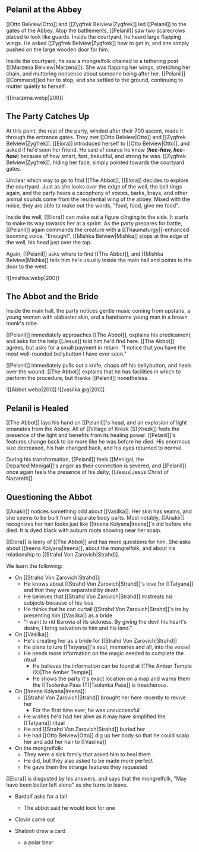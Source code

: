## Pelanil at the Abbey

[[Otto Belview|Otto]] and [[Zygfrek Belview|Zygfrek]] led [[Pelanil]] to the gates of the Abbey. Atop the battlements, [[Pelanil]] saw two scarecrows placed to look like guards. Inside the courtyard, he heard large flapping wings. He asked [[Zygfrek Belview|Zygfrek]] how to get in, and she simply pushed on the large wooden door for him.

Inside the courtyard, he saw a mongrelfolk chained to a tethering post ([[Marzena Belview|Marzena]]). She was flapping her wings, stretching her chain, and muttering nonsense about someone being after her. [[Pelanil]] [[Command]]ed her to stop, and she settled to the ground, continuing to mutter quietly to herself.

![[marzena.webp|200]]

## The Party Catches Up

At this point, the rest of the party, winded after their 700 ascent, made it through the entrance gates. They met [[Otto Belview|Otto]] and [[Zygfrek Belview|Zygfrek]]. [[Elora]] introduced herself to [[Otto Belview|Otto]], and asked if he'd seen her friend. He said of course he knew (***hee-haw, hee-haw***) because of how smart, fast, beautiful, and strong he was. [[Zygfrek Belview|Zygfrek]], hiding her face, simply pointed towards the courtyard gates.

Unclear which way to go to find [[The Abbot]], [[Elora]] decides to explore the courtyard. Just as she looks over the edge of the well, the bell rings again, and the party hears a cacophony of voices, barks, brays, and other animal sounds come from the residential wing of the abbey. Mixed with the noise, they are able to make out the words, "food, food, give me food".

Inside the well, [[Elora]] can make out a figure clinging to the side. It starts to make its way towards her at a sprint. As the party prepares for battle, [[Pelanil]] again commands the creature with a [[Thaumaturgy]]-enhanced booming voice, "Enough!". [[Mishka Belview|Mishka]] stops at the edge of the well, his head just over the top.

Again, [[Pelanil]] asks where to find [[The Abbot]], and [[Mishka Belview|Mishka]] tells him he's usually inside the main hall and points to the door to the west.

![[mishka.webp|200]]

## The Abbot and the Bride

Inside the main hall, the party notices gentle music coming from upstairs, a young woman with alabaster skin, and a handsome young man in a brown monk's robe.

[[Pelanil]] immediately approaches [[The Abbot]], explains his predicament, and asks for the help [[Jesus]] told him he'd find here. [[The Abbot]] agrees, but asks for a small payment in return. "I notice that you have the most well-rounded bellybutton I have ever seen."

[[Pelanil]] immediately pulls out a knife, chops off his bellybutton, and heals over the wound. [[The Abbot]] explains that he has facilities in which to perform the procedure, but thanks [[Pelanil]] nonetheless.

![[Abbot.webp|200]]
![[vasilka.jpg|200]]

## Pelanil is Healed

[[The Abbot]] lays his hand on [[Pelanil]]'s head, and an explosion of light emanates from the Abbey. All of [[Village of Krezk (S)|Krezk]] feels the presence of the light and benefits from its healing power. [[Pelanil]]'s features change back to be more like he was before he died. His enormous size decreased, his hair changed back, and his eyes returned to normal.

During his transformation, [[Pelanil]] feels [[Menigal, the Departed|Menigal]]'s anger as their connection is severed, and [[Pelanil]] once again feels the presence of his deity, [[Jesus|Jesus Christ of Nazareth]].

## Questioning the Abbot

[[Anakir]] notices something odd about [[Vasilka]]: Her skin has seams, and she seems to be built from disparate body parts. Most notably, [[Anakir]] recognizes her hair looks just like [[Ireena Kolyana|Ireena]]'s did before she died. It is dyed black with auburn roots showing near her scalp.

[[Elora]] is leery of [[The Abbot]] and has more questions for him. She asks about [[Ireena Kolyana|Ireena]], about the mongrelfolk, and about his relationship to [[Strahd Von Zarovich|Strahd]].

We learn the following:
- On [[Strahd Von Zarovich|Strahd]]:
	- He knows about [[Strahd Von Zarovich|Strahd]]'s love for [[Tatyana]] and that they were separated by death
	- He believes that [[Strahd Von Zarovich|Strahd]] mistreats his subjects because of his loss
	- He thinks that he can curtail [[Strahd Von Zarovich|Strahd]]'s ire by presenting him [[Vasilka]] as a bride
	- "I want to rid Barovia of its sickness. By giving the devil his heart's desire, I bring salvation to him and his land."
- On [[Vasilka]]:
	- He's creating her as a bride for [[Strahd Von Zarovich|Strahd]]
	- He plans to lure [[Tatyana]]'s soul, memories and all, into the vessel
	- He needs more information on the magic needed to complete the ritual
		- He believes the information can be found at [[The Amber Temple (X)|The Amber Temple]]
		- He shows the party it's exact location on a map and warns them the [[Tsolenka Pass (T)|Tsolenka Pass]] is treacherous. 
- On [[Ireena Kolyana|Ireena]]:
	- [[Strahd Von Zarovich|Strahd]] brought her here recently to revive her
		- For the first time ever, he was unsuccessful
	- He wishes he'd had her alive as it may have simplified the [[Tatyana]] ritual
	- He and [[Strahd Von Zarovich|Strahd]] buried her
	- He had [[Otto Belview|Otto]] dig up her body so that he could scalp her and add her hair to [[Vasilka]]
- On the mongrelfolk:
	- They were a sick family that asked him to heal them
	- He did, but they also asked to be made more perfect
	- He gave them the strange features they requested

[[Elora]] is disgusted by his answers, and says that the mongrelfolk, "May have been better left alone" as she turns to leave.

- Bardolf asks for a tail
	- The abbot said he would look for one

- Clovin came out
- Shalooti drew a card
	- a polar bear